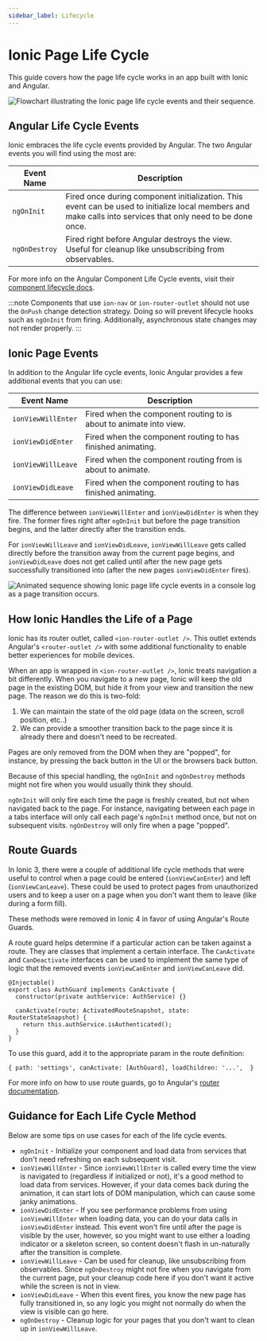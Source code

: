```yaml
---
sidebar_label: Lifecycle
---
```


# Ionic Page Life Cycle

This guide covers how the page life cycle works in an app built with Ionic and Angular.

![Flowchart illustrating the Ionic page life cycle events and their sequence.](/img/guides/lifecycle/ioniclifecycle.png 'Ionic Lifecycle Diagram')

## Angular Life Cycle Events

Ionic embraces the life cycle events provided by Angular. The two Angular events you will find using the most are:

| Event Name    | Description                                                                                                                                                 |
| ------------- | ----------------------------------------------------------------------------------------------------------------------------------------------------------- |
| `ngOnInit`    | Fired once during component initialization. This event can be used to initialize local members and make calls into services that only need to be done once. |
| `ngOnDestroy` | Fired right before Angular destroys the view. Useful for cleanup like unsubscribing from observables.                                                       |

For more info on the Angular Component Life Cycle events, visit their [component lifecycle docs](https://angular.io/guide/lifecycle-hooks).

:::note
Components that use `ion-nav` or `ion-router-outlet` should not use the `OnPush` change detection strategy. Doing so will prevent lifecycle hooks such as `ngOnInit` from firing. Additionally, asynchronous state changes may not render properly.
:::

## Ionic Page Events

In addition to the Angular life cycle events, Ionic Angular provides a few additional events that you can use:

| Event Name         | Description                                                        |
| ------------------ | ------------------------------------------------------------------ |
| `ionViewWillEnter` | Fired when the component routing to is about to animate into view. |
| `ionViewDidEnter`  | Fired when the component routing to has finished animating.        |
| `ionViewWillLeave` | Fired when the component routing from is about to animate.         |
| `ionViewDidLeave`  | Fired when the component routing to has finished animating.        |

The difference between `ionViewWillEnter` and `ionViewDidEnter` is when they fire. The former fires right after `ngOnInit` but before the page transition begins, and the latter directly after the transition ends.

For `ionViewWillLeave` and `ionViewDidLeave`, `ionViewWillLeave` gets called directly before the transition away from the current page begins, and `ionViewDidLeave` does not get called until after the new page gets successfully transitioned into (after the new pages `ionViewDidEnter` fires).

![Animated sequence showing Ionic page life cycle events in a console log as a page transition occurs.](/img/guides/lifecycle/ioniclifecycle.gif 'Ionic Lifecycle Animation')

## How Ionic Handles the Life of a Page

Ionic has its router outlet, called `<ion-router-outlet />`. This outlet extends Angular's `<router-outlet />` with some additional functionality to enable better experiences for mobile devices.

When an app is wrapped in `<ion-router-outlet />`, Ionic treats navigation a bit differently. When you navigate to a new page, Ionic will keep the old page in the existing DOM, but hide it from your view and transition the new page. The reason we do this is two-fold:

1. We can maintain the state of the old page (data on the screen, scroll position, etc..)
2. We can provide a smoother transition back to the page since it is already there and doesn't need to be recreated.

Pages are only removed from the DOM when they are "popped", for instance, by pressing the back button in the UI or the browsers back button.

Because of this special handling, the `ngOnInit` and `ngOnDestroy` methods might not fire when you would usually think they should.

`ngOnInit` will only fire each time the page is freshly created, but not when navigated back to the page. For instance, navigating between each page in a tabs interface will only call each page's `ngOnInit` method once, but not on subsequent visits. `ngOnDestroy` will only fire when a page "popped".

## Route Guards

In Ionic 3, there were a couple of additional life cycle methods that were useful to control when a page could be entered (`ionViewCanEnter`) and left (`ionViewCanLeave`). These could be used to protect pages from unauthorized users and to keep a user on a page when you don't want them to leave (like during a form fill).

These methods were removed in Ionic 4 in favor of using Angular's Route Guards.

A route guard helps determine if a particular action can be taken against a route. They are classes that implement a certain interface. The `CanActivate` and `CanDeactivate` interfaces can be used to implement the same type of logic that the removed events `ionViewCanEnter` and `ionViewCanLeave` did.

```tsx
@Injectable()
export class AuthGuard implements CanActivate {
  constructor(private authService: AuthService) {}

  canActivate(route: ActivatedRouteSnapshot, state: RouterStateSnapshot) {
    return this.authService.isAuthenticated();
  }
}
```

To use this guard, add it to the appropriate param in the route definition:

```tsx
{ path: 'settings', canActivate: [AuthGuard], loadChildren: '...',  }
```

For more info on how to use route guards, go to Angular's [router documentation](https://angular.io/guide/router).

## Guidance for Each Life Cycle Method

Below are some tips on use cases for each of the life cycle events.

- `ngOnInit` - Initialize your component and load data from services that don't need refreshing on each subsequent visit.
- `ionViewWillEnter` - Since `ionViewWillEnter` is called every time the view is navigated to (regardless if initialized or not), it's a good method to load data from services. However, if your data comes back during the animation, it can start lots of DOM manipulation, which can cause some janky animations.
- `ionViewDidEnter` - If you see performance problems from using `ionViewWillEnter` when loading data, you can do your data calls in `ionViewDidEnter` instead. This event won't fire until after the page is visible by the user, however, so you might want to use either a loading indicator or a skeleton screen, so content doesn't flash in un-naturally after the transition is complete.
- `ionViewWillLeave` - Can be used for cleanup, like unsubscribing from observables. Since `ngOnDestroy` might not fire when you navigate from the current page, put your cleanup code here if you don't want it active while the screen is not in view.
- `ionViewDidLeave` - When this event fires, you know the new page has fully transitioned in, so any logic you might not normally do when the view is visible can go here.
- `ngOnDestroy` - Cleanup logic for your pages that you don't want to clean up in `ionViewWillLeave`.
